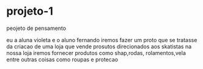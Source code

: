 # projeto-1

peojeto de pensamento

eu a aluna violeta e o aluno fernando iremos fazer um proto que se tratasse da criacao de uma loja que vende prosutos direcionados aos skatistas na nossa loja iremos fornecer produtos como
shap,rodas, rolamentos,vela entre outras coisas como roupas e protecao
